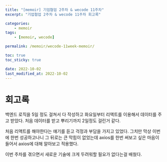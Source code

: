 ```yaml
---
title: "[memoir] 기업협업 2주차 & wecode 11주차"
excerpt: "기업협업 2주차 & wecode 11주차 회고록"

categories:
    - memoir
tags:
    - [memoir, wecode]

permalink: /memoir/wecode-11week-memoir/

toc: true
toc_sticky: true

date: 2022-10-02
last_modified_at: 2022-10-02
---
```


# 회고록

백엔드 로직을 5일 정도 걸쳐서 다 작성하고 화요일부터 리액트를 이용해서 데이터를 주고 받았다. 처음 데이터를 받고 뿌리기까지 2일정도 걸린거 같다.

처음 리액트를 해야한다는 얘기를 듣고 걱정과 부담을 가지고 있었다. 그치만 막상 이번에 한번 성공하고나니 그 뒤로는 큰 막힘이 없었는데 axios를 한번 써보고 싶은 마음이 들어서 axios에 대해 알아보고 적용했다.

이번 주차를 겪으면서 새로운 기술에 크게 두려워할 필요가 없다는걸 배웠다.
